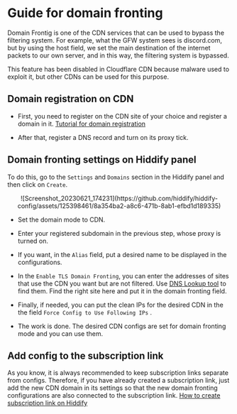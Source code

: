 

# Guide for domain fronting
Domain Frontig is one of the CDN services that can be used to bypass the filtering system. For example, what the GFW system sees is discord.com, but by using the host field, we set the main destination of the internet packets to our own server, and in this way, the filtering system is bypassed.

This feature has been disabled in Cloudflare CDN because malware used to exploit it, but other CDNs can be used for this purpose.

## Domain registration on CDN

- First, you need to register on the CDN site of your choice and register a domain in it. [Tutorial for domain registration](/manager/wiki/Domain-types-and-how-to-register-them)

- After that, register a DNS record and turn on its proxy tick.

## Domain fronting settings on Hiddify panel

To do this, go to the `Settings` and `Domains` section in the Hiddify panel and then click on `Create`.

<div align=center markdown=1>
![Screenshot_20230621_174231](https://github.com/hiddify/hiddify-config/assets/125398461/8a354ba2-a8c6-471b-8ab1-efbd1d189335)

</div>

- Set the domain mode to CDN.
- Enter your registered subdomain in the previous step, whose proxy is turned on.
- If you want, in the `Alias` field, put a desired name to be displayed in the configurations.
- In the `Enable TLS Domain Fronting`, you can enter the addresses of sites that use the CDN you want but are not filtered. Use [DNS Lookup tool](https://dns-lookup.com/) to find them. Find the right site here and put it in the domain fronting field.
- Finally, if needed, you can put the clean IPs for the desired CDN in the the field `Force Config to Use Following IPs` .

- The work is done. The desired CDN configs are set for domain fronting mode and you can use them.

## Add config to the subscription link

As you know, it is always recommended to keep subscription links separate from configs. Therefore, if you have already created a subscription link, just add the new CDN domain in its settings so that the new domain fronting configurations are also connected to the subscription link. [How to create subscription link on Hiddify](/manager/wiki/How-to-create-subscription-link-on-Hiddify)